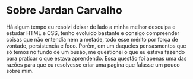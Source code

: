 # Sobre Jardan Carvalho
Há algum tempo eu resolvi deixar de lado a minha melhor desculpa e estudar HTML e CSS, tenho evoluído bastante e consigo compreender coisas que não entendia nem a metade, todo esse mérito por força de vontade, persistencia e foco. 
Porém, em um daqueles pensasmentos que só temos no fundo de um busão, me questionei o que eu estava fazendo para praticar o que estava aprendendo. Essa questão foi apenas uma das razões para que eu resolvesse criar uma pagina que falasse um pouco sobre mim.
